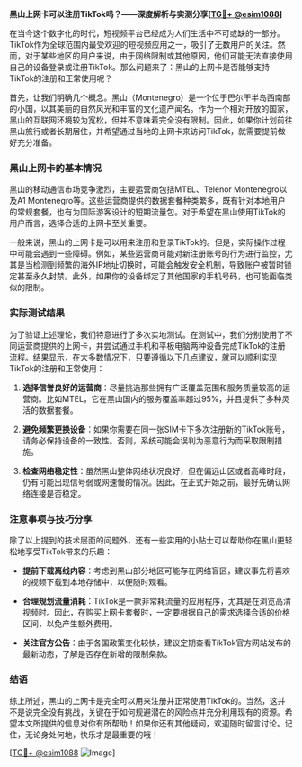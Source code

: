 **黑山上网卡可以注册TikTok吗？——深度解析与实测分享[[TG💪+ @esim1088](https://t.me/s/esim1088)]**

在当今这个数字化的时代，短视频平台已经成为人们生活中不可或缺的一部分。TikTok作为全球范围内最受欢迎的短视频应用之一，吸引了无数用户的关注。然而，对于某些地区的用户来说，由于网络限制或其他原因，他们可能无法直接使用自己的设备登录或注册TikTok。那么问题来了：黑山的上网卡是否能够支持TikTok的注册和正常使用呢？

首先，让我们明确几个概念。黑山（Montenegro）是一个位于巴尔干半岛西南部的小国，以其美丽的自然风光和丰富的文化遗产闻名。作为一个相对开放的国家，黑山的互联网环境较为宽松，但并不意味着完全没有限制。因此，如果你计划前往黑山旅行或者长期居住，并希望通过当地的上网卡来访问TikTok，就需要提前做好充分准备。

### 黑山上网卡的基本情况

黑山的移动通信市场竞争激烈，主要运营商包括MTEL、Telenor Montenegro以及A1 Montenegro等。这些运营商提供的数据套餐种类繁多，既有针对本地用户的常规套餐，也有为国际游客设计的短期流量包。对于希望在黑山使用TikTok的用户而言，选择合适的上网卡至关重要。

一般来说，黑山的上网卡是可以用来注册和登录TikTok的。但是，实际操作过程中可能会遇到一些障碍。例如，某些运营商可能对新注册账号的行为进行监控，尤其是当检测到频繁的海外IP地址切换时，可能会触发安全机制，导致账户被暂时锁定甚至永久封禁。此外，如果你的设备绑定了其他国家的手机号码，也可能面临类似的限制。

### 实际测试结果

为了验证上述理论，我们特意进行了多次实地测试。在测试中，我们分别使用了不同运营商提供的上网卡，并尝试通过手机和平板电脑两种设备完成TikTok的注册流程。结果显示，在大多数情况下，只要遵循以下几点建议，就可以顺利实现TikTok的注册和正常使用：

1. **选择信誉良好的运营商**：尽量挑选那些拥有广泛覆盖范围和服务质量较高的运营商。比如MTEL，它在黑山国内的服务覆盖率超过95%，并且提供了多种灵活的数据套餐。
   
2. **避免频繁更换设备**：如果你需要在同一张SIM卡下多次注册新的TikTok账号，请务必保持设备的一致性。否则，系统可能会误判为恶意行为而采取限制措施。

3. **检查网络稳定性**：虽然黑山整体网络状况良好，但在偏远山区或者高峰时段，仍有可能出现信号弱或网速慢的情况。因此，在正式开始之前，最好先确认网络连接是否稳定。

### 注意事项与技巧分享

除了以上提到的技术层面的问题外，还有一些实用的小贴士可以帮助你在黑山更轻松地享受TikTok带来的乐趣：

- **提前下载离线内容**：考虑到黑山部分地区可能存在网络盲区，建议事先将喜欢的视频下载到本地存储中，以便随时观看。
  
- **合理规划流量消耗**：TikTok是一款非常耗流量的应用程序，尤其是在浏览高清视频时。因此，在购买上网卡套餐时，一定要根据自己的需求选择合适的价格区间，以免产生额外费用。

- **关注官方公告**：由于各国政策变化较快，建议定期查看TikTok官方网站发布的最新动态，了解是否存在新增的限制条款。

### 结语

综上所述，黑山的上网卡是完全可以用来注册并正常使用TikTok的。当然，这并不是说完全没有挑战，关键在于如何规避潜在的风险点并充分利用现有的资源。希望本文所提供的信息对你有所帮助！如果你还有其他疑问，欢迎随时留言讨论。记住，无论身处何地，快乐才是最重要的哦！

[[TG💪+ @esim1088](https://t.me/s/esim1088) ![Image](https://i.postimg.cc/4NQfJmqS/Snipaste-2025-05-13-00-14-12.png)]